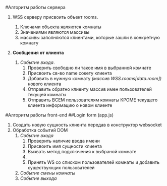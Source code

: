 #Алгоритм работы сервера

1. WSS серверу присвоить объект rooms.

   1. Ключами объекта являются комнаты
   2. Значениями являются массивы
   3. массивы заполняются клиентами, которые зашли в конкретную комнату

2. **Сообщения от клиента**
   1. _Событие входа_.
      1. Проверить свободно ли такое имя в выбранной комнате
      2. Присвоить св-во name сокету клиента
      3. Добавить в нужную комнату _(массив WSS.rooms[data.room])_ нового клиента
      4. Отправить обратно клиенту массив имен пользователей текущей комнаты
      5. Отправить ВСЕМ пользователям комнаты КРОМЕ текущего клиента информацию о новом клиенте

#Алгоритм работы front-end
##Login form (app.js)

1. Создать новую сущность клиента передав в конструктор websocket
2. Обработка событий DOM
   1. _Событие входа_
      1. Проверить наличие ввода имени
      2. Присвоить имя сущности клиента
      3. Вызвать метод подключения к выбраной комнате
      4.
      5. Принять WS со списком пользователей комнаты и добавить существующих пользователей
   2. _Событие смены комнаты_
   3. _Событие выхода_

